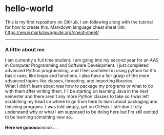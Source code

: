 # hello-world
This is my first repository on GitHub. I am following along with the tutorial for how to create this.
Markdown language cheat sheat link: https://www.markdownguide.org/cheat-sheet/

______________________________________________________________

<h3>A little about me</h3>

I am currently a full time student. I am going into my second year for an AAS in Computer Programming and Software Development. I just completed advanced Python programming, and I feel confident in using python for it's basic uses, like loops and functions. I also have a fair grasp of the more advanced topics like classes, threading, and importing libraries.<br>
What I didn't learn about was how to package my programs or what to do with them after writing them. I'll be starting on learning Java in the next semester and there aren't any more Python classes to take so I was left scratching my head on where to go from here to learn about packaging and finishing programs. I was told simply, get on GitHub. I still don't fully understand why or what I am supposed to be doing here but I'm still excited to be learning something new so...<br>
<br>
<b>Here we gooooo</b><i>ooooo.....</i>
